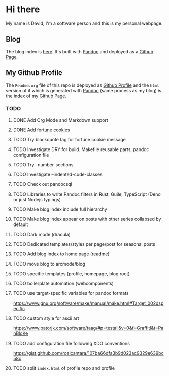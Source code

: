 # Hi there

My name is David, I'm a software person and this is my personal webpage.

## Blog

The blog index is
[here](https://arcmode.github.io/dist/blog/index.html). It's built with
[Pandoc](https://pandoc.org/) and deployed as a [Github
Page](https://pages.github.com/).

## My Github Profile

The `Readme.org` file of this repo is deployed as [Github
Profile](https://docs.github.com/en/github/setting-up-and-managing-your-github-profile/about-your-profile)
and the `html` version of it which is generated with
[Pandoc](https://pandoc.org/) (same process as my blog) is the index of
my [Github Page](https://pages.github.com/).

### <span class="todo TODO">TODO</span> 

1.  <span class="done DONE">DONE</span> Add Org Mode and Markdown
    support

2.  <span class="done DONE">DONE</span> Add fortune cookies

3.  <span class="todo TODO">TODO</span> Try blockquote tag for fortune
    cookie message

4.  <span class="todo TODO">TODO</span> Investigate DRY for build.
    Makefile reusable parts, pandoc configuration file

5.  <span class="todo TODO">TODO</span> Try –number-sections

6.  <span class="todo TODO">TODO</span> Investigate
    –indented-code-classes

7.  <span class="todo TODO">TODO</span> Check out pandocsql

8.  <span class="todo TODO">TODO</span> Libraries to write Pandoc
    filters in Rust, Guile, TypeScript (Deno or just Nodejs typings)

9.  <span class="todo TODO">TODO</span> Make blog index include full
    hierarchy

10. <span class="todo TODO">TODO</span> Make blog index appear on posts
    with other series collapsed by default

11. <span class="todo TODO">TODO</span> Dark mode (dracula)

12. <span class="todo TODO">TODO</span> Dedicated templates/styles per
    page/post for seasonal posts

13. <span class="todo TODO">TODO</span> Add blog index to home page
    (readme)

14. <span class="todo TODO">TODO</span> move blog to arcmode/blog

15. <span class="todo TODO">TODO</span> specific templates (profile,
    homepage, blog root)

16. <span class="todo TODO">TODO</span> boilerplate automation
    (webcomponents)

17. <span class="todo TODO">TODO</span> use target-specific variables
    for pandoc formats

    <https://www.gnu.org/software/make/manual/make.html#Target_002dspecific>

18. <span class="todo TODO">TODO</span> custom style for ascii art

    <https://www.patorjk.com/software/taag/#p=testall&v=0&f=Graffiti&t=PanBloKe>

19. <span class="todo TODO">TODO</span> add configuration file following
    XDG conventions

    <https://gist.github.com/roalcantara/107ba66dfa3b9d023ac9329e639bc58c>

20. <span class="todo TODO">TODO</span> split `index.html` of profile
    repo and profile

